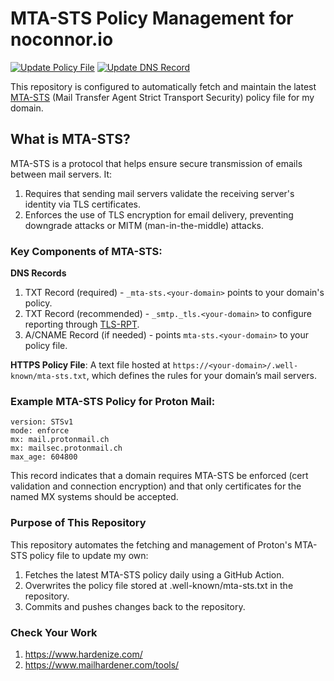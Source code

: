 # MTA-STS Policy Management for noconnor.io
[![Update Policy File](https://github.com/noconnor29/mta-sts/actions/workflows/update-mta-sts-policy.yml/badge.svg)](https://github.com/noconnor29/mta-sts/actions/workflows/update-mta-sts-policy.yml) [![Update DNS Record](https://github.com/noconnor29/mta-sts/actions/workflows/update-mta-sts-record.yml/badge.svg)](https://github.com/noconnor29/mta-sts/actions/workflows/update-mta-sts-record.yml)

This repository is configured to automatically fetch and maintain the latest [MTA-STS](https://datatracker.ietf.org/doc/html/rfc8461) (Mail Transfer Agent Strict Transport Security) policy file for my domain.
## What is MTA-STS?

MTA-STS is a protocol that helps ensure secure transmission of emails between mail servers. It:
1. Requires that sending mail servers validate the receiving server's identity via TLS certificates.
2. Enforces the use of TLS encryption for email delivery, preventing downgrade attacks or MITM (man-in-the-middle) attacks.

### Key Components of MTA-STS:
**DNS Records**
1. TXT Record (required) - `_mta-sts.<your-domain>` points to your domain's policy.
2. TXT Record (recommended) - `_smtp._tls.<your-domain>` to configure reporting through [TLS-RPT](https://datatracker.ietf.org/doc/html/rfc8460).
3. A/CNAME Record (if needed) - points `mta-sts.<your-domain>` to your policy file.

**HTTPS Policy File**: A text file hosted at `https://<your-domain>/.well-known/mta-sts.txt`, which defines the rules for your domain’s mail servers.

### Example MTA-STS Policy for Proton Mail:
```plaintext
version: STSv1
mode: enforce
mx: mail.protonmail.ch
mx: mailsec.protonmail.ch
max_age: 604800
```
This record indicates that a domain requires MTA-STS be enforced (cert validation and connection encryption) and that only certificates for the named MX systems should be accepted.

### Purpose of This Repository

This repository automates the fetching and management of Proton's MTA-STS policy file to update my own:

1. Fetches the latest MTA-STS policy daily using a GitHub Action.
2. Overwrites the policy file stored at .well-known/mta-sts.txt in the repository.
3. Commits and pushes changes back to the repository.

### Check Your Work
1. https://www.hardenize.com/
2. https://www.mailhardener.com/tools/
